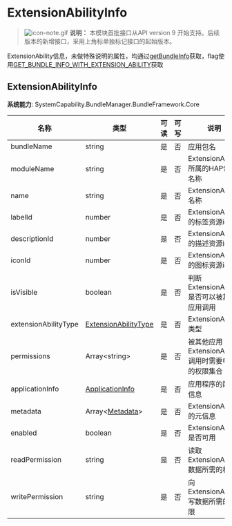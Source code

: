 # ExtensionAbilityInfo
> ![icon-note.gif](public_sys-resources/icon-note.gif) **说明：**
> 本模块首批接口从API version 9 开始支持。后续版本的新增接口，采用上角标单独标记接口的起始版本。

ExtensionAbility信息，未做特殊说明的属性，均通过[getBundleInfo](js-apis-bundleManager.md)获取，flag使用[GET_BUNDLE_INFO_WITH_EXTENSION_ABILITY](js-apis-bundleManager.md#bundleflag)获取

## ExtensionAbilityInfo

**系统能力**: SystemCapability.BundleManager.BundleFramework.Core

| 名称                 | 类型                                                        | 可读 | 可写 | 说明                                               |
| -------------------- | ----------------------------------------------------------- | ---- | ---- | -------------------------------------------------- |
| bundleName           | string                                                      | 是   | 否   | 应用包名                                           |
| moduleName           | string                                                      | 是   | 否   | ExtensionAbility所属的HAP包的名称                  |
| name                 | string                                                      | 是   | 否   | ExtensionAbility名称                               |
| labelId              | number                                                      | 是   | 否   | ExtensionAbility的标签资源id                       |
| descriptionId        | number                                                      | 是   | 否   | ExtensionAbility的描述资源id                       |
| iconId               | number                                                      | 是   | 否   | ExtensionAbility的图标资源id                       |
| isVisible            | boolean                                                     | 是   | 否   | 判断ExtensionAbility是否可以被其他应用调用         |
| extensionAbilityType | [ExtensionAbilityType](js-apis-bundleManager.md#extensionabilitytype)  | 是   | 否   | ExtensionAbility类型                               |
| permissions          | Array\<string>                                              | 是   | 否   | 被其他应用ExtensionAbility调用时需要申请的权限集合 |
| applicationInfo      | [ApplicationInfo](js-apis-bundleManager-applicationInfo.md) | 是   | 否   | 应用程序的配置信息                                 |
| metadata             | Array\<[Metadata](js-apis-bundleManager-metadata.md)>       | 是   | 否   | ExtensionAbility的元信息                           |
| enabled              | boolean                                                     | 是   | 否   | ExtensionAbility是否可用                           |
| readPermission       | string                                                      | 是   | 否   | 读取ExtensionAbility数据所需的权限                 |
| writePermission      | string                                                      | 是   | 否   | 向ExtensionAbility写数据所需的权限                 |